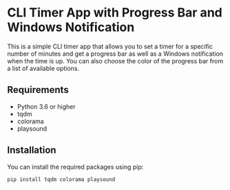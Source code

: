 # CLI Timer App with Progress Bar and Windows Notification

This is a simple CLI timer app that allows you to set a timer for a specific number of minutes and get a progress bar as well as a Windows notification when the time is up. You can also choose the color of the progress bar from a list of available options.

## Requirements
- Python 3.6 or higher
- tqdm
- colorama
- playsound

## Installation

You can install the required packages using pip:

```bash
pip install tqdm colorama playsound
